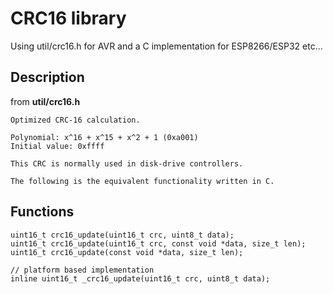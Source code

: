 # CRC16 library

Using util/crc16.h for AVR and a C implementation for ESP8266/ESP32 etc...

## Description

from **util/crc16.h**

```
Optimized CRC-16 calculation.

Polynomial: x^16 + x^15 + x^2 + 1 (0xa001)
Initial value: 0xffff

This CRC is normally used in disk-drive controllers.

The following is the equivalent functionality written in C.
```

## Functions

```
uint16_t crc16_update(uint16_t crc, uint8_t data);
uint16_t crc16_update(uint16_t crc, const void *data, size_t len);
uint16_t crc16_update(const void *data, size_t len);
```

```
// platform based implementation
inline uint16_t _crc16_update(uint16_t crc, uint8_t data);
```
